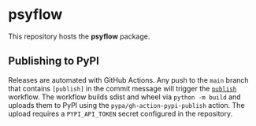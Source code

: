 # psyflow

This repository hosts the **psyflow** package.

## Publishing to PyPI

Releases are automated with GitHub Actions. Any push to the `main` branch
that contains `[publish]` in the commit message will trigger the
[`publish`](.github/workflows/publish.yml) workflow. The workflow builds
sdist and wheel via `python -m build` and uploads them to PyPI using the
`pypa/gh-action-pypi-publish` action. The upload requires a
`PYPI_API_TOKEN` secret configured in the repository.


